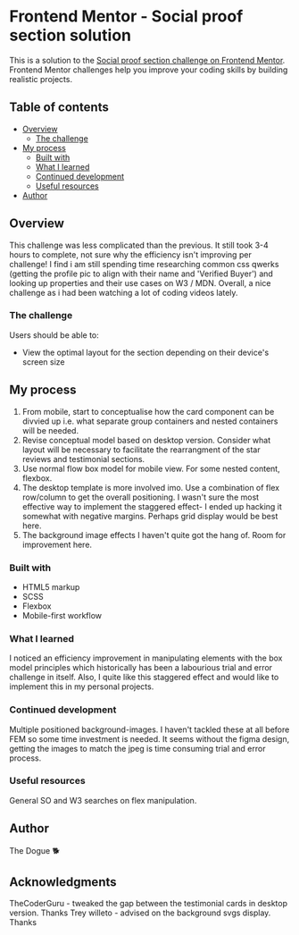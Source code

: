 # Frontend Mentor - Social proof section solution

This is a solution to the [Social proof section challenge on Frontend Mentor](https://www.frontendmentor.io/challenges/social-proof-section-6e0qTv_bA). Frontend Mentor challenges help you improve your coding skills by building realistic projects.

## Table of contents

- [Overview](#overview)
  - [The challenge](#the-challenge)
- [My process](#my-process)
  - [Built with](#built-with)
  - [What I learned](#what-i-learned)
  - [Continued development](#continued-development)
  - [Useful resources](#useful-resources)
- [Author](#author)

## Overview

This challenge was less complicated than the previous. It still took 3-4 hours to complete, not sure why the efficiency isn't improving per challenge! I find i am still spending time researching common css qwerks (getting the profile pic to align with their name and 'Verified Buyer') and looking up properties and their use cases on W3 / MDN. Overall, a nice challenge as i had been watching a lot of coding videos lately.

### The challenge

Users should be able to:

- View the optimal layout for the section depending on their device's screen size

## My process

1. From mobile, start to conceptualise how the card component can be divvied up i.e. what separate group containers and nested containers will be needed.
2. Revise conceptual model based on desktop version. Consider what layout will be necessary to facilitate the rearrangment of the star reviews and testimonial sections.
3. Use normal flow box model for mobile view. For some nested content, flexbox.
4. The desktop template is more involved imo. Use a combination of flex row/column to get the overall positioning. I wasn't sure the most effective way to implement the staggered effect- I ended up hacking it somewhat with negative margins. Perhaps grid display would be best here.
5. The background image effects I haven't quite got the hang of. Room for improvement here.

### Built with

- HTML5 markup
- SCSS
- Flexbox
- Mobile-first workflow

### What I learned

I noticed an efficiency improvement in manipulating elements with the box model principles which historically has been a labourious trial and error challenge in itself. Also, I quite like this staggered effect and would like to implement this in my personal projects.

### Continued development

Multiple positioned background-images. I haven't tackled these at all before FEM so some time investment is needed. It seems without the figma design, getting the images to match the jpeg is time consuming trial and error process.

### Useful resources

General SO and W3 searches on flex manipulation.

## Author

The Dogue 🐕

## Acknowledgments

TheCoderGuru - tweaked the gap between the testimonial cards in desktop version. Thanks
Trey willeto - advised on the background svgs display. Thanks
